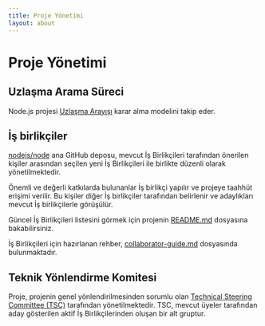 ```yaml
---
title: Proje Yönetimi
layout: about
---
```


# Proje Yönetimi

## Uzlaşma Arama Süreci

Node.js projesi [Uzlaşma Arayışı](https://en.wikipedia.org/wiki/Consensus-seeking_decision-making) karar alma modelini takip eder.

## İş birlikçiler

[nodejs/node](https://github.com/nodejs/node) ana GitHub deposu, mevcut İş Birlikçileri tarafından önerilen kişiler arasından seçilen yeni İş Birlikçileri ile birlikte düzenli olarak yönetilmektedir.

Önemli ve değerli katkılarda bulunanlar İş birlikçi yapılır ve projeye taahhüt erişimi verilir. Bu kişiler diğer İş birlikçiler tarafından belirlenir ve adaylıkları mevcut İş birlikçilerle görüşülür.

Güncel İş Birlikçileri listesini görmek için projenin [README.md](https://github.com/nodejs/node/blob/main/README.md#current-project-team-members) dosyasına bakabilirsiniz.

İş Birlikçileri için hazırlanan rehber, [collaborator-guide.md](https://github.com/nodejs/node/blob/main/doc/contributing/collaborator-guide.md) dosyasında bulunmaktadır.

## Teknik Yönlendirme Komitesi

Proje, projenin genel yönlendirilmesinden sorumlu olan [Technical Steering Committee (TSC)](https://github.com/nodejs/TSC/blob/main/TSC-Charter.md) tarafından yönetilmektedir. TSC, mevcut üyeler tarafından aday gösterilen aktif İş Birlikçilerinden oluşan bir alt gruptur.
